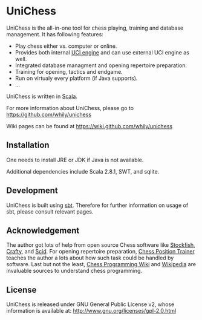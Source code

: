 UniChess
========

UniChess is the all-in-one tool for chess playing, training and
database management. It has following features:

* Play chess either vs. computer or online.
* Provides both internal [UCI engine](http://en.wikipedia.org/wiki/Universal_Chess_Interface)
  and can use external UCI engine as well.
* Integrated database managment and opening repertoire preparation.
* Training for opening, tactics and endgame.
* Run on virtualy every platform (if Java supports).
* ...

UniChess is written in [Scala](http://www.scala-lang.org).

For more information about UniChess, please go to
  <https://github.com/whily/unichess>

Wiki pages can be found at
  <https://wiki.github.com/whily/unichess>

Installation
------------

One needs to install JRE or JDK if Java is not available.

Additional dependencies include Scala 2.8.1, SWT, and sqlite.

Development
-----------

UniChess is built using
[sbt](http://code.google.com/p/simple-build-tool). Therefore for
further information on usage of sbt, please consult relevant pages.

Acknowledgement
---------------

The author got lots of help from open source Chess software like
[Stockfish](http://www.stockfishchess.com),
[Crafty](http://www.craftychess.com), and
[Scid](http://scid.sourceforge.net). For opening repertoire
preparation, [Chess Position
Trainer](http://www.chesspositiontrainer.com) teaches the author a
lots about how such task could be handled by software. Last but not
the least, [Chess Programming
Wiki](http://chessprogramming.wikispaces.com) and
[Wikipedia](http://en.wikipedia.org/wiki/Computer_chess) are
invaluable sources to understand chess programming.

License
-------

UniChess is released under GNU General Public License v2, whose information
is available at:
  <http://www.gnu.org/licenses/gpl-2.0.html>

